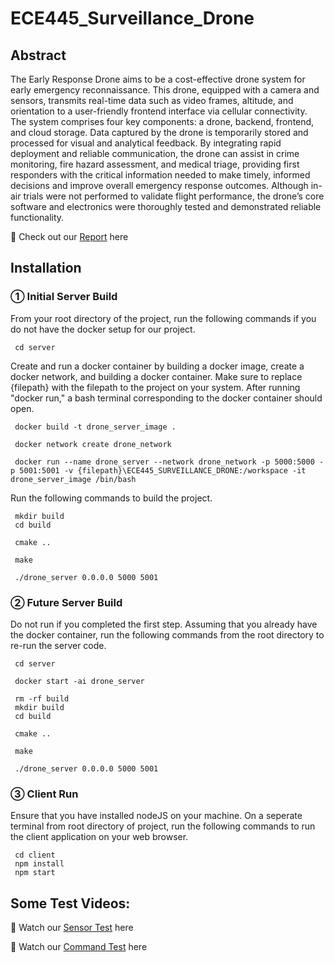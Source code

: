 # ECE445_Surveillance_Drone

## Abstract

The Early Response Drone aims to be a cost-effective drone system for early emergency reconnaissance. This drone, equipped with a camera and sensors, transmits real-time data such as video frames, altitude, and orientation to a user-friendly frontend interface via cellular connectivity. The system comprises four key components: a drone, backend, frontend, and cloud storage. Data captured by the drone is temporarily stored and processed for visual and analytical feedback. By integrating rapid deployment and reliable communication, the drone can assist in crime monitoring, fire hazard assessment, and medical triage, providing first responders with the critical information needed to make timely, informed decisions and improve overall emergency response outcomes. Although in-air trials were not performed to validate flight performance, the drone’s core software and electronics were thoroughly tested and demonstrated reliable functionality.

🚀 Check out our [Report](https://docs.google.com/document/d/1GGGv41obI-07fPF-_esPq27CqVMIz6DOAviRRR1eaIU/edit?tab=t.0) here

## Installation

### ① Initial Server Build

From your root directory of the project, run the following commands if you do not have the docker setup for our project.

```
 cd server
```

Create and run a docker container by building a docker image, create a docker network, and building a docker container. Make sure to replace {filepath} with the filepath to the project on your system. After running "docker run," a bash terminal corresponding to the docker container should open. 

```
 docker build -t drone_server_image .
```
```
 docker network create drone_network 
```
```
 docker run --name drone_server --network drone_network -p 5000:5000 -p 5001:5001 -v {filepath}\ECE445_SURVEILLANCE_DRONE:/workspace -it drone_server_image /bin/bash
```

Run the following commands to build the project.
```
 mkdir build
 cd build
```
```
 cmake ..
```
```
 make
```
```
 ./drone_server 0.0.0.0 5000 5001
```

### ② Future Server Build

Do not run if you completed the first step. Assuming that you already have the docker container, run the following commands from the root directory to re-run the server code. 
```
 cd server
```
```
 docker start -ai drone_server
```
```
 rm -rf build
 mkdir build
 cd build
```
```
 cmake ..
```
```
 make
```
```
 ./drone_server 0.0.0.0 5000 5001
```

### ③ Client Run

Ensure that you have installed nodeJS on your machine. On a seperate terminal from root directory of project, run the following commands to run the client application on your web browser.

```
 cd client
 npm install
 npm start
```

## Some Test Videos:
📡 Watch our [Sensor Test](https://drive.google.com/file/d/1JHddWSbrLJgTwXRT1GT1PC6u4QnlyP4Z/view?usp=sharing) here

🤖 Watch our [Command Test](https://drive.google.com/file/d/1ZHc8pTtDRF40xnmZzDQPJSrRR4m5kNAQ/view?usp=sharing) here
